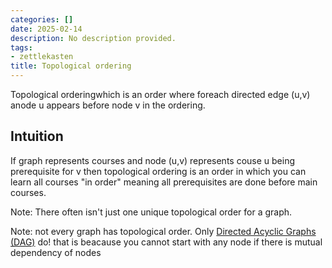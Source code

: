 ```yaml
---
categories: []
date: 2025-02-14
description: No description provided.
tags:
- zettlekasten
title: Topological ordering
---
```


Topological orderingwhich is an order where foreach directed edge (u,v) anode u appears before node v in the ordering.

## Intuition

If graph represents courses and node (u,v) represents couse u being prerequisite for v then topological ordering is an order in which you can learn all courses "in order" meaning all prerequisites are done before main courses.

Note: There often isn't just one unique topological order for a graph. 

Note: not every graph has topological order. Only [Directed Acyclic Graphs (DAG)](Directed%20Acyclic%20Graphs%20(DAG).md) do! that is beacause you cannot start with any node if there is mutual dependency of nodes
